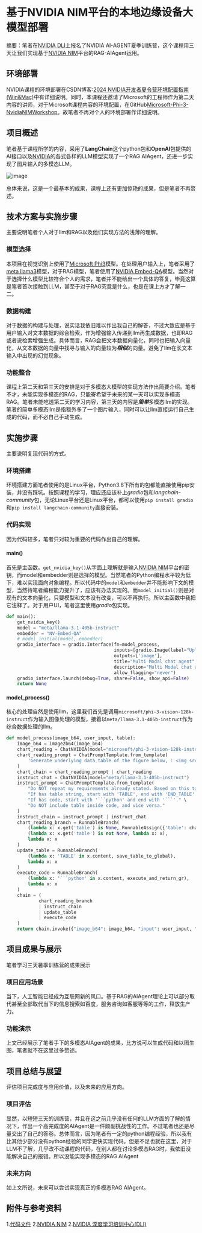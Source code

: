 # 基于NVIDIA NIM平台的本地边缘设备大模型部署

摘要：笔者在[NVIDIA DLI](https://www.nvidia.cn/training/)上报名了NVIDIA AI-AGENT夏季训练营，这个课程用三天让我们实现基于[NVIDIA NIM](https://build.nvidia.com/explore/discover)平台的RAG-AIAgent运用。

## 环境部署  

NVIDIA课程的环境部署在CSDN博客:[2024 NVIDIA开发者夏令营环境配置指南(Win&Mac)](https://blog.csdn.net/kunhe0512/article/details/140910139)中有详细说明。同时，本课程还邀请了Microsoft的工程师作为第二天内容的讲师，对于Microsoft课程内容的环境配置，在GitHub[Microsoft-Phi-3-NvidiaNIMWorkshop](https://github.com/kinfey/Microsoft-Phi-3-NvidiaNIMWorkshop?tab=readme-ov-file)。故笔者不再对个人的环境部署作详细说明。

## 项目概述

笔者基于课程所学的内容，采用了**LangChain**这个python包和**OpenAI**包提供的AI接口以及[NVIDIA](https://build.nvidia.com/explore/discover)的各式各样的LLM模型实现了一个RAG AIAgent，还进一步实现了图片输入的多模态LLM。

![image](/img/img1.png "个人成果")

总体来说，这是一个最基本的成果，课程上还有更加惊艳的成果，但是笔者不再赘述。

## 技术方案与实施步骤

主要说明笔者个人对于llm和RAG以及他们实现方法的浅薄的理解。

### 模型选择

本项目在视觉识别上使用了[Microsoft Phi3](https://azure.microsoft.com/zh-cn/products/phi-3/)模型。在处理用户输入上，笔者采用了[meta llama3](https://github.com/meta-llama/llama3)模型，对于RAG模型，笔者使用了[NVIDIA Embed-QA](https://build.nvidia.com/nvidia/embed-qa-4)模型。当然对于选择什么模型比较符合个人的需求，笔者并不能给出一个具体的答复，毕竟这算是笔者首次接触到LLM，甚至于对于RAG究竟是什么，也是在课上方才了解一二。

### 数据构建

对于数据的构建与处理，说实话我依旧难以作出我自己的解答，不过大致应是基于用户输入对文本数据的综合检索，作为增强输入传递到llm再生成数据，也即RAG或者说检索增强生成。具体而言，RAG会把文本数据向量化，同时也把输入向量化，从文本数据的向量中找寻与输入的向量较为***相似***的向量。避免了llm在长文本输入中出现的幻觉现象。

### 功能整合

课程上第二天和第三天的安排是对于多模态大模型的实现方法作出简要介绍。笔者不才，未能实现多模态的RAG，只能寄希望于未来的某一天可以实现多模态RAG。笔者未能吃透第二天的学习内容，第三天的内容是***简单***多模态llm的实现。笔者的简单多模态llm是指额外多了一个图片输入，同时可以让llm直接运行自己生成的代码，而不必自己手动生成。

## 实施步骤

主要说明复现代码的方式。

### 环境搭建

环境搭建方面笔者使用的是Linux平台，Python3.8下所有的包都能直接使用pip安装，并没有踩坑。按照课程的学习，理应还应该补上*gradio*包和*langchain-community*包，无论Linux平台还是Linux平台，都可以使用`pip install gradio`和`pip install langchain-community`直接安装。

### 代码实现

因为代码较多，笔者只对较为重要的代码作出自己的理解。

#### main()

首先是主函数。`get_nvidia_key()`从字面上理解就是输入[NVIDIA NIM](https://build.nvidia.com/nvidia/embed-qa-4)平台的密钥，而model和embedder则是选择的模型。当然笔者的Python编程水平较为低下，难以实现面向对象编程。所以代码中的`model`和`embedder`并不能影响下文的模型，当然待笔者编程能力提升了，应该有办法实现的。而`model_initial()`则是对现有的文本向量化，只要模型和文本没有改变，可以不再执行。所以主函数中我把它注释了。对于用户UI，笔者这里使用*gradio*包实现。

```python
def main():
    get_nvidia_key()
    model = "meta/llama-3.1-405b-instruct"
    embedder = "NV-Embed-QA"
    # model_initial(model, embedder)
    gradio_interface = gradio.Interface(fn=model_process,
                                        inputs=[gradio.Image(label="Upload image", type="filepath"), 'text'],
                                        outputs=['image'],
                                        title="Multi Modal chat agent",
                                        description="Multi Modal chat agent",
                                        allow_flagging="never")
    gradio_interface.launch(debug=True, share=False, show_api=False)
    return None
```

#### model_process()

核心的处理自然是使用llm，这里我们首先是调用`microsoft/phi-3-vision-128k-instruct`作为输入图像处理的模型，接着以`meta/llama-3.1-405b-instruct`作为综合数据处理的llm。

```python
def model_process(image_b64, user_input, table):
    image_b64 = image2b64(image_b64)
    chart_reading = ChatNVIDIA(model="microsoft/phi-3-vision-128k-instruct")
    chart_reading_prompt = ChatPromptTemplate.from_template(
        'Generate underlying data table of the figure below, : <img src="data:image/png;base64,{image_b64}" />'
    )
    chart_chain = chart_reading_prompt | chart_reading
    instruct_chat = ChatNVIDIA(model="meta/llama-3.1-405b-instruct")
    instruct_prompt = ChatPromptTemplate.from_template(
        "Do NOT repeat my requirements already stated. Based on this table {table}, {input}" \
        "If has table string, start with 'TABLE', end with 'END_TABLE'." \
        "If has code, start with '```python' and end with '```'." \
        "Do NOT include table inside code, and vice versa."
    )
    instruct_chain = instruct_prompt | instruct_chat
    chart_reading_branch = RunnableBranch(
        (lambda x: x.get('table') is None, RunnableAssign({'table': chart_chain})),
        (lambda x: x.get('table') is not None, lambda x: x),
        lambda x: x
    )
    update_table = RunnableBranch(
        (lambda x: 'TABLE' in x.content, save_table_to_global),
        lambda x: x
    )
    execute_code = RunnableBranch(
        (lambda x: '```python' in x.content, execute_and_return_gr),
        lambda x: x
    )
    chain = (
            chart_reading_branch
            | instruct_chain
            | update_table
            | execute_code
    )
    return chain.invoke({"image_b64": image_b64, "input": user_input, "table": table})
```

## 项目成果与展示

笔者学习三天暑季训练营的成果展示

### 项目应用场景

当下，人工智能已经成为互联网新的风口。基于RAG的AIAgent理论上可以部分取代甚至全部取代当下的信息搜索如百度，服务咨询如客服等等的工作，释放生产力。

### 功能演示

上文已经展示了笔者手下的多模态AIAgent的成果，比方说可以生成代码和以图生图，笔者就不在这里过多赘述。

## 项目总结与展望

评估项目完成度与应用价值，以及未来的应用方向。

### 项目评估

显然，以短短三天的训练营，并且在这之前几乎没有任何的LLM方面的了解的情况下，作出一个高完成度的AIAgent是一件颇副挑战性的工作。不过笔者也还是尽量交出了自己的答卷。总体而言，因为笔者有一定的python编程经验，所以我有比其他少部分没有python经验的同学更快实现代码。但是不足也就在这里，对于LLM不了解，几乎改不动课程的代码，在别人都在讨论多模态RAG时，我依旧没能解决自己的报错。所以没能实现多模态的RAG AIAgent

### 未来方向

如上文所说，未来可以尝试实现真正的多模态RAG AIAgent。

## 附件与参考资料

1.[代码文件](./Code/Nvidia%20AIAgent.py)
2.[NVIDIA NIM](https://build.nvidia.com/explore/discover)
2.[NVIDIA 深度学习培训中心(DLI)](https://www.nvidia.cn/training/)
